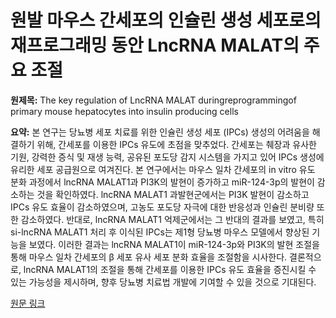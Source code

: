 # 원발 마우스 간세포의 인슐린 생성 세포로의 재프로그래밍 동안 LncRNA MALAT의 주요 조절

**원제목:** The key regulation of LncRNA MALAT duringreprogrammingof primary mouse hepatocytes into insulin producing cells

**요약:** 본 연구는 당뇨병 세포 치료를 위한 인슐린 생성 세포 (IPCs) 생성의 어려움을 해결하기 위해, 간세포를 이용한 IPCs 유도에 초점을 맞추었다. 간세포는 췌장과 유사한 기원, 강력한 증식 및 재생 능력, 공유된 포도당 감지 시스템을 가지고 있어 IPCs 생성에 유리한 세포 공급원으로 여겨진다.  본 연구에서는 마우스 일차 간세포의 in vitro 유도 분화 과정에서 lncRNA MALAT1과 PI3K의 발현이 증가하고 miR-124-3p의 발현이 감소하는 것을 확인하였다.  lncRNA MALAT1 과발현군에서는 PI3K 발현이 감소하고 IPCs 유도 효율이 감소하였으며, 고농도 포도당 자극에 대한 반응성과 인슐린 분비량 또한 감소하였다. 반대로, lncRNA MALAT1 억제군에서는 그 반대의 결과를 보였고, 특히 si-lncRNA MALAT1 처리 후 이식된 IPCs는 제1형 당뇨병 마우스 모델에서 향상된 기능을 보였다. 이러한 결과는 lncRNA MALAT1이 miR-124-3p와 PI3K의 발현 조절을 통해 마우스 일차 간세포의 β 세포 유사 세포 분화 효율을 조절함을 시사한다.  결론적으로, lncRNA MALAT1의 조절을 통해 간세포를 이용한 IPCs 유도 효율을 증진시킬 수 있는 가능성을 제시하며, 향후 당뇨병 치료법 개발에 기여할 수 있을 것으로 기대된다.

[원문 링크](https://www.nature.com/articles/s41598-025-08106-y)
